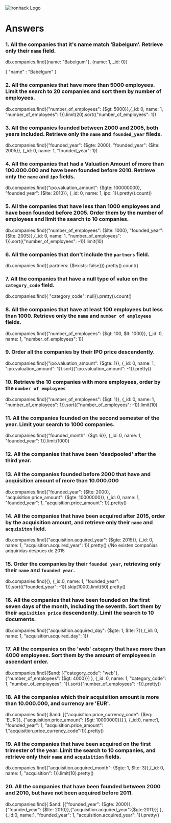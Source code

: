 ![Ironhack Logo](https://i.imgur.com/1QgrNNw.png)

# Answers

### 1. All the companies that it's name match 'Babelgum'. Retrieve only their `name` field.

db.companies.find({name: "Babelgum"}, {name: 1, _id: 0})

{ "name" : "Babelgum" }

### 2. All the companies that have more than 5000 employees. Limit the search to 20 companies and sort them by **number of employees**.

db.companies.find({"number_of_employees": {$gt: 5000}},{_id: 0, name: 1, "number_of_employees": 1}).limit(20).sort({"number_of_employees": 1})

### 3. All the companies founded between 2000 and 2005, both years included. Retrieve only the `name` and `founded_year` fileds.

db.companies.find({"founded_year": {$gte: 2000}, "founded_year": {$lte: 2005}}, {_id: 0, name: 1, "founded_year": 1})

### 4. All the companies that had a Valuation Amount of more than 100.000.000 and have been founded before 2010. Retrieve only the `name` and `ipo` fields.

db.companies.find({"ipo.valuation_amount": {$gte: 100000000}, "founded_year": {$lte: 2010}}, {_id: 0, name: 1, ipo: 1}).pretty().count()

### 5. All the companies that have less than 1000 employees and have been founded before 2005. Order them by the number of employees and limit the search to 10 companies.

db.companies.find({"number_of_employees": {$lte: 1000}, "founded_year": {$lte: 2005}},{_id: 0, name: 1, "number_of_employees": 1}).sort({"number_of_employees": -1}).limit(10)

### 6. All the companies that don't include the `partners` field.

db.companies.find({ partners: {$exists: false}}).pretty().count()

### 7. All the companies that have a null type of value on the `category_code` field.

db.companies.find({ "category_code": null}).pretty().count()

### 8. All the companies that have at least 100 employees but less than 1000. Retrieve only the `name` and `number of employees` fields.

db.companies.find({"number_of_employees": {$gt: 100, $lt: 1000}}, {_id: 0, name: 1, "number_of_employees": 1})

### 9. Order all the companies by their IPO price descendently.

db.companies.find({"ipo.valuation_amount": {$gte: 1}}, {_id: 0, name: 1, "ipo.valuation_amount": 1}).sort({"ipo.valuation_amount": -1}).pretty()

### 10. Retrieve the 10 companies with more employees, order by the `number of employees`

db.companies.find({"number_of_employees": {$gt: 1}}, {_id: 0, name: 1, "number_of_employees": 1}).sort({"number_of_employees": -1}).limit(10)

### 11. All the companies founded on the second semester of the year. Limit your search to 1000 companies.

db.companies.find({"founded_month": {$gt: 6}}, {_id: 0, name: 1, "founded_year": 1}).limit(1000)

### 12. All the companies that have been 'deadpooled' after the third year.

<!-- Your Code Goes Here -->

### 13. All the companies founded before 2000 that have and acquisition amount of more than 10.000.000

db.companies.find({"founded_year": {$lte: 2000}, "acquisition.price_amount": {$gte: 10000000}}, {_id: 0, name: 1, "founded_year": 1, "acquisition.price_amount": 1}).pretty()

### 14. All the companies that have been acquired after 2015, order by the acquisition amount, and retrieve only their `name` and `acquisiton` field.

db.companies.find({"acquisition.acquired_year": {$gte: 2015}}, {_id: 0, name: 1, "acquisition.acquired_year": 1}).pretty()
//No existen compañias adquiridas despues de 2015

### 15. Order the companies by their `founded year`, retrieving only their `name` and `founded year`.

db.companies.find({}, {_id:0, name: 1, "founded_year": 1}).sort({"founded_year": -1}).skip(1000).limit(50).pretty()

### 16. All the companies that have been founded on the first seven days of the month, including the seventh. Sort them by their `aquisition price` descendently. Limit the search to 10 documents.

db.companies.find({"acquisition.acquired_day": {$gte: 1, $lte: 7}},{_id: 0, name: 1, "acquisition.acquired_day": 1})

### 17. All the companies on the 'web' `category` that have more than 4000 employees. Sort them by the amount of employees in ascendant order.

db.companies.find({$and: [{"category_code": "web"}, {"number_of_employees": {$gt: 4000}}] }, {_id: 0, name: 1, "category_code": 1, "number_of_employees": 1}).sort({"number_of_employees": -1}).pretty()

### 18. All the companies which their acquisition amount is more than 10.000.000, and currency are 'EUR'.

db.companies.find({ $and: [{"acquisition.price_currency_code": {$eq: 'EUR'}}, {"acquisition.price_amount": {$gt: 10000000}}] }, {_id:0, name:1, "founded_year": 1, "acquisition.price_amount": 1,"acquisition.price_currency_code":1}).pretty()

### 19. All the companies that have been acquired on the first trimester of the year. Limit the search to 10 companies, and retrieve only their `name` and `acquisition` fields.

db.companies.find({"acquisition.acquired_month": {$gte: 1, $lte: 3}},{_id: 0, name: 1, "acquisition": 1}).limit(10).pretty()

### 20. All the companies that have been founded between 2000 and 2010, but have not been acquired before 2011.

db.companies.find({ $and: [{"founded_year": {$gte: 2000}}, {"founded_year": {$lte: 2010}},{"acquisition.acquired_year":{$gte:2011}}] }, {_id:0, name:1, "founded_year": 1, "acquisition.acquired_year": 1}).pretty()
